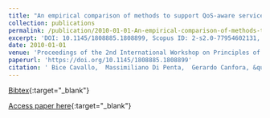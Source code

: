 ```yaml
---
title: "An empirical comparison of methods to support QoS-aware service selection"
collection: publications
permalink: /publication/2010-01-01-An-empirical-comparison-of-methods-to-support-QoS-aware-service-selection
excerpt: 'DOI: 10.1145/1808885.1808899, Scopus ID: 2-s2.0-77954602131, Cited by: 49'
date: 2010-01-01
venue: 'Proceedings of the 2nd International Workshop on Principles of Engineering Service-Oriented Systems, PESOS 2010, Cape Town, South Africa, May 1-2, 2010'
paperurl: 'https://doi.org/10.1145/1808885.1808899'
citation: ' Bice Cavallo,  Massimiliano Di Penta,  Gerardo Canfora, &quot;An empirical comparison of methods to support QoS-aware service selection.&quot; Proceedings of the 2nd International Workshop on Principles of Engineering Service-Oriented Systems, PESOS 2010, Cape Town, South Africa, May 1-2, 2010, 2010.'
---
```

[Bibtex](https://dblp.org/rec/bib/conf/icse/CavalloPC10){:target="_blank"}

[Access paper here](https://doi.org/10.1145/1808885.1808899){:target="_blank"}
